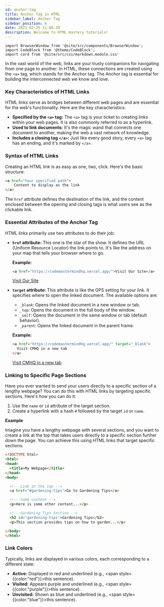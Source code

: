 ```yaml
---
id: anchor-tag
title: Anchor Tag in HTML
sidebar_label: Anchor Tag
sidebar_position: 6
date: 2021-02-25 11:08:29
description: Welcome to HTML mastery tutorials!
---
```


```mdx-code-block
import BrowserWindow from '@site/src/components/BrowserWindow';
import CodeBlock from '@theme/CodeBlock';
import card from '@site/src/css/markdown.module.css'
```

In the vast world of the web, links are your trusty companions for navigating from one page to another. In HTML, these connections are created using the `<a>` tag, which stands for the Anchor tag. The Anchor tag is essential for building the interconnected web we know and love.

### Key Characteristics of HTML Links

HTML links serve as bridges between different web pages and are essential for the web's functionality. Here are the key characteristics:

- **Specified by the `<a>` tag:** The `<a>` tag is your ticket to creating links within your web pages. It is also commonly referred to as a hyperlink.
- **Used to link documents:** It's the magic wand that connects one document to another, making the web a vast network of knowledge.
- **Includes a closing tag `</a>`:** Just like every good story, every `<a>` tag has an ending, and it's marked by `</a>`.

### Syntax of HTML Links

Creating an HTML link is as easy as one, two, click. Here's the basic structure:

```html
<a href="Your specified path">
    Content to display as the link
</a>
```

The `href` attribute defines the destination of the link, and the content enclosed between the opening and closing tags is what users see as the clickable link.

### Essential Attributes of the Anchor Tag

HTML links primarily use two attributes to do their job:

- **`href` attribute:** This one is the star of the show. It defines the URL (Uniform Resource Locator) the link points to. It's like the address on your map that tells your browser where to go.

  **Example:**

  ```html title="index.html"
  <a href="https://codemastermindhq.vercel.app/">Visit Our Site</a>
  ```

  <BrowserWindow url="http://127.0.0.1:5500/index.html">
    <a href="https://codemastermindhq.vercel.app/">Visit Our Site</a>
  </BrowserWindow>

- **`target` attribute:** This attribute is like the GPS setting for your link. It specifies where to open the linked document. The available options are:
  - `_blank`: Opens the linked document in a new window or tab.
  - `_top`: Opens the document in the full body of the window.
  - `_self`: Opens the document in the same window or tab (default behavior).
  - `_parent`: Opens the linked document in the parent frame.

  **Example:**

  ```html
  <a href="https://codemastermindhq.vercel.app/" target="_blank">
    Visit CMHQ in a new tab
  </a>
  ```

  <BrowserWindow url="http://127.0.0.1:5500/index.html">
    <a href="https://codemastermindhq.vercel.app/" target="_blank">
        Visit CMHQ in a new tab
    </a>
  </BrowserWindow>

### Linking to Specific Page Sections

Have you ever wanted to send your users directly to a specific section of a lengthy webpage? You can do this with HTML links by targeting specific sections. Here's how you can do it:

1. Use the `name` or `id` attribute of the target section.
2. Create a hyperlink with a hash `#` followed by the target `id` or `name`.

**Example**

Imagine you have a lengthy webpage with several sections, and you want to create a link at the top that takes users directly to a specific section further down the page. You can achieve this using HTML links that target specific sections.

```html title="index.html"
<!DOCTYPE html>
<html>
<head>
  <title>My Webpage</title>
</head>
<body>

  <!-- Link at the top -->
  <a href="#gardening-tips">Go to Gardening Tips</a>

  <!-- Some content -->
  <p>Here is some other content...</p>

  <!-- Gardening Tips Section -->
  <h2 id="gardening-tips">Gardening Tips</h2>
  <p>This section provides tips on how to garden...</p>

</body>
</html>
```

### Link Colors

Typically, links are displayed in various colors, each corresponding to a different state:

- **Active:** Displayed in red and underlined (e.g., <span style={{color:"red"}}>this sentence</span>).
- **Visited:** Appears purple and underlined (e.g., <span style={{color:"purple"}}>this sentence</span>).
- **Unvisited:** Shown as blue and underlined (e.g., <span style={{color:"blue"}}>this sentence</span>).